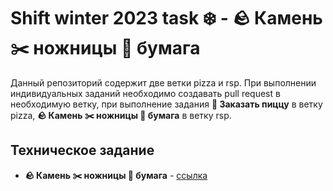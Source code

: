 # **Shift winter 2023 task ❄️** - **🪨 Камень ✂️ ножницы 📑 бумага**

Данный репозиторий содержит две ветки pizza и rsp. При выполнении индивидуальных заданий необходимо создавать pull request в необходимую ветку, при выполнение задания **🍕 Заказать пиццу** в ветку pizza, **🪨 Камень ✂️ ножницы 📑 бумага** в ветку rsp.

## Техническое задание
- **🪨 Камень ✂️ ножницы 📑 бумага** - [ссылка](https://docs.google.com/document/d/1HRy3KNCcuQ5ahound_dS0Ed9b6qyr9_bzmMcDoyR4mI/edit#heading=h.902ayobcet2u)
